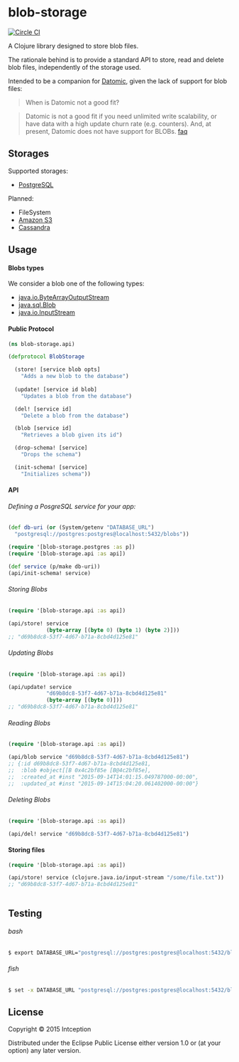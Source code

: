 # blob-storage

[![Circle CI](https://circleci.com/gh/intception/blob-storage.svg?style=svg)](https://circleci.com/gh/intception/blob-storage)

A Clojure library designed to store blob files.

The rationale behind is to provide a standard API to store, read and delete blob files, independently of the storage used.

Intended to be a companion for [Datomic](http://www.datomic.com/), given the lack of support for blob files:

>When is Datomic not a good fit?

>Datomic is not a good fit if you need unlimited write scalability, or have data with a high update churn rate (e.g. counters).
And, at present, Datomic does not have support for BLOBs.
[faq](http://www.datomic.com/faq.html)


## Storages

Supported storages:

- [PostgreSQL](www.postgresql.org/)
    
Planned:

- FileSystem
- [Amazon S3](https://aws.amazon.com/s3/)
- [Cassandra](http://cassandra.apache.org/)


## Usage

#### Blobs types

We consider a blob one of the following types:

* [java.io.ByteArrayOutputStream](http://docs.oracle.com/javase/7/docs/api/java/io/ByteArrayOutputStream.html)
* [java.sql.Blob](http://docs.oracle.com/javase/7/docs/api/java/sql/Blob.html)
* [java.io.InputStream](http://docs.oracle.com/javase/7/docs/api/java/io/InputStream.html)

#### Public Protocol

```clojure
(ns blob-storage.api)

(defprotocol BlobStorage

  (store! [service blob opts]
    "Adds a new blob to the database")
    
  (update! [service id blob]
    "Updates a blob from the database")

  (del! [service id]
    "Delete a blob from the database")

  (blob [service id]
    "Retrieves a blob given its id")

  (drop-schema! [service]
    "Drops the schema")

  (init-schema! [service]
    "Initializes schema"))
```


#### API

###### Defining a PosgreSQL service for your app:

```clojure
(def db-uri (or (System/getenv "DATABASE_URL")
  "postgresql://postgres:postgres@localhost:5432/blobs"))

(require '[blob-storage.postgres :as p])
(require '[blob-storage.api :as api])

(def service (p/make db-uri))
(api/init-schema! service)
```

###### Storing Blobs

```clojure
(require '[blob-storage.api :as api])

(api/store! service
            (byte-array [(byte 0) (byte 1) (byte 2)]))
;; "d69b8dc8-53f7-4d67-b71a-8cbd4d125e81"
```

###### Updating Blobs

```clojure
(require '[blob-storage.api :as api])

(api/update! service
            "d69b8dc8-53f7-4d67-b71a-8cbd4d125e81"
            (byte-array [(byte 0)]))
;; "d69b8dc8-53f7-4d67-b71a-8cbd4d125e81"
```

###### Reading Blobs

```clojure
(require '[blob-storage.api :as api])

(api/blob service "d69b8dc8-53f7-4d67-b71a-8cbd4d125e81")
;; {:id d69b8dc8-53f7-4d67-b71a-8cbd4d125e81,
;;  :blob #object[[B 0x4c2bf85e [B@4c2bf85e],
;;  :created_at #inst "2015-09-14T14:01:15.049787000-00:00",
;;  :updated_at #inst "2015-09-14T15:04:20.061402000-00:00"}

```

###### Deleting Blobs

```clojure
(require '[blob-storage.api :as api])

(api/del! service "d69b8dc8-53f7-4d67-b71a-8cbd4d125e81")
```


#### Storing files

```clojure
(require '[blob-storage.api :as api])

(api/store! service (clojure.java.io/input-stream "/some/file.txt"))  
;; "d69b8dc8-53f7-4d67-b71a-8cbd4d125e81"
    
```

## Testing

###### bash
```bash
$ export DATABASE_URL="postgresql://postgres:postgres@localhost:5432/blobs_test" && lein test
```

###### fish
```bash
$ set -x DATABASE_URL "postgresql://postgres:postgres@localhost:5432/blobs_test"; lein test
```


License
----

Copyright © 2015 Intception

Distributed under the Eclipse Public License either version 1.0 or (at
your option) any later version.
